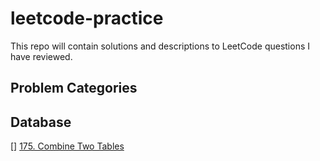 # **leetcode-practice**

This repo will contain solutions and descriptions to LeetCode questions I have reviewed.

## **Problem Categories**

## Database

[] [175. Combine Two Tables](https://leetcode.com/problems/combine-two-tables/description/)